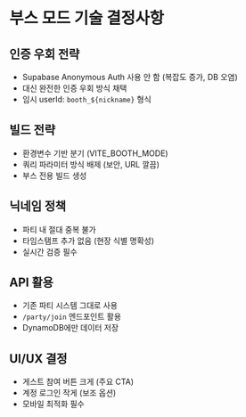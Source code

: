 # 부스 모드 기술 결정사항

## 인증 우회 전략
- Supabase Anonymous Auth 사용 안 함 (복잡도 증가, DB 오염)
- 대신 완전한 인증 우회 방식 채택
- 임시 userId: `booth_${nickname}` 형식

## 빌드 전략
- 환경변수 기반 분기 (VITE_BOOTH_MODE)
- 쿼리 파라미터 방식 배제 (보안, URL 깔끔)
- 부스 전용 빌드 생성

## 닉네임 정책
- 파티 내 절대 중복 불가
- 타임스탬프 추가 없음 (현장 식별 명확성)
- 실시간 검증 필수

## API 활용
- 기존 파티 시스템 그대로 사용
- `/party/join` 엔드포인트 활용
- DynamoDB에만 데이터 저장

## UI/UX 결정
- 게스트 참여 버튼 크게 (주요 CTA)
- 계정 로그인 작게 (보조 옵션)
- 모바일 최적화 필수